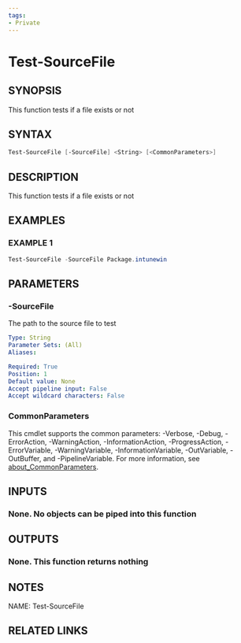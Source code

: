 ```yaml
---
tags:
- Private
---
```

# Test-SourceFile

## SYNOPSIS
This function tests if a file exists or not

## SYNTAX
```powershell
Test-SourceFile [-SourceFile] <String> [<CommonParameters>]
```

## DESCRIPTION
This function tests if a file exists or not

## EXAMPLES

### EXAMPLE 1
```powershell
Test-SourceFile -SourceFile Package.intunewin
```

## PARAMETERS

### -SourceFile
The path to the source file to test

```yaml
Type: String
Parameter Sets: (All)
Aliases: 

Required: True
Position: 1
Default value: None
Accept pipeline input: False
Accept wildcard characters: False
```

### CommonParameters
This cmdlet supports the common parameters: -Verbose, -Debug, -ErrorAction, -WarningAction, -InformationAction, -ProgressAction, -ErrorVariable, -WarningVariable, -InformationVariable, -OutVariable, -OutBuffer, and -PipelineVariable. For more information, see [about_CommonParameters](http://go.microsoft.com/fwlink/?LinkID=113216).

## INPUTS
### None. No objects can be piped into this function

## OUTPUTS
### None. This function returns nothing

## NOTES
NAME: Test-SourceFile

## RELATED LINKS

